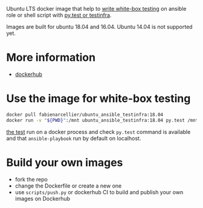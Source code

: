 Ubuntu LTS docker image that help to [write white-box testing](https://en.wikipedia.org/wiki/White-box_testing) on ansible role
 or shell script with [py.test or testinfra](https://testinfra.readthedocs.io/en/latest/).

Images are built for ubuntu 18.04 and 16.04. Ubuntu 14.04 is not supported yet.

More information
================

* [dockerhub](https://hub.docker.com/r/fabienarcellier/ubuntu_ansible_testinfra/)

Use the image for white-box testing
===================================

```bash
docker pull fabienarcellier/ubuntu_ansible_testinfra:18.04
docker run -v "${PWD}":/mnt ubuntu_ansible_testinfra:18.04 py.test /mnt/tests/test_dockerfile.py
```

[the test](tests/test_dockerfile.py) run on a docker process and check `py.test` command is available
and that `ansible-playbook` run by default on localhost.

Build your own images
=====================

* fork the repo
* change the Dockerfile or create a new one
* use `scripts/push.py` or dockerhub CI to build and publish your own images on Dockerhub


